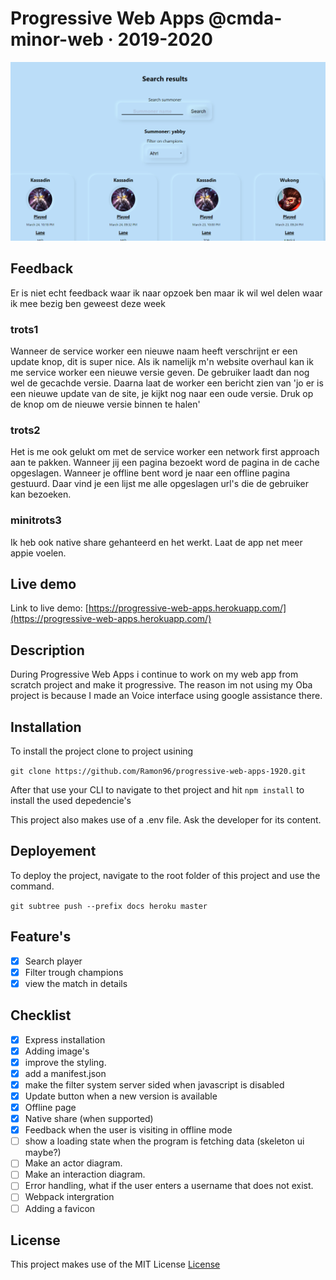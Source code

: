 # Progressive Web Apps @cmda-minor-web · 2019-2020

![screenshot of the homepage of the pwa subject](https://github.com/Ramon96/progressive-web-apps-1920/blob/master/readme-sources/pwa.png?raw=true)

## Feedback

Er is niet echt feedback waar ik naar opzoek ben maar ik wil wel delen waar ik mee bezig ben geweest deze week

### trots1
Wanneer de service worker een nieuwe naam heeft verschrijnt er een update knop, dit is super nice. Als ik namelijk m'n website overhaul kan ik me service worker een nieuwe versie geven.
De gebruiker laadt dan nog wel de gecachde versie. Daarna laat de worker een bericht zien van 'jo er is een nieuwe update van de site, je kijkt nog naar een oude versie. Druk op de knop om de nieuwe versie binnen te halen'

### trots2
Het is me ook gelukt om met de service worker een network first approach aan te pakken. Wanneer jij een pagina bezoekt word de pagina in de cache opgeslagen. Wanneer je offline bent word je naar een offline pagina gestuurd. Daar vind je een lijst me alle opgeslagen url's die de gebruiker kan bezoeken.

### minitrots3
Ik heb ook native share gehanteerd en het werkt. Laat de app net meer appie voelen.

<!-- Add a link to your live demo in Github Pages 🌐-->
## Live demo
Link to live demo: [https://progressive-web-apps.herokuapp.com/](https://progressive-web-apps.herokuapp.com/)

<!-- ☝️ replace this description with a description of your own work -->
## Description
During Progressive Web Apps i continue to work on my web app from scratch project and make it progressive. The reason im not using my Oba project is because I made an Voice interface using google assistance there. 

<!-- Add a nice image here at the end of the week, showing off your shiny frontend 📸 -->

<!-- Maybe a table of contents here? 📚 -->

<!-- How about a section that describes how to install this project? 🤓 -->
## Installation
To install the project clone to project usining 

`git clone https://github.com/Ramon96/progressive-web-apps-1920.git`

After that use your CLI to navigate to thet project and hit `npm install` to install the used depedencie's

This project also makes use of a .env file. Ask the developer for its content.

## Deployement

To deploy the project, navigate to the root folder of this project and use the command.

`git subtree push --prefix docs heroku master` 

<!-- ...but how does one use this project? What are its features 🤔 -->
## Feature's
- [x] Search player
- [x] Filter trough champions
- [x] view the match in details

<!-- What external data source is featured in your project and what are its properties 🌠 -->

<!-- Maybe a checklist of done stuff and stuff still on your wishlist? ✅ -->
## Checklist
- [x] Express installation
- [x] Adding image's
- [x] improve the styling.
- [x] add a manifest.json
- [x] make the filter system server sided when javascript is disabled
- [x] Update button when a new version is available
- [x] Offline page
- [x] Native share (when supported)
- [x] Feedback when the user is visiting in offline mode
- [ ] show a loading state when the program is fetching data (skeleton ui maybe?)
- [ ] Make an actor diagram.
- [ ] Make an interaction diagram.
- [ ] Error handling, what if the user enters a username that does not exist.
- [ ] Webpack intergration
- [ ] Adding a favicon

<!-- How about a license here? 📜 (or is it a licence?) 🤷 -->
## License 
This project makes use of the MIT License
[License](https://github.com/Ramon96/progressive-web-apps-1920/blob/master/LICENSE)

